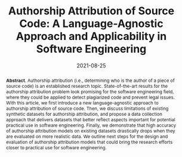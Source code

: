 ---
title: "Authorship Attribution of Source Code: A Language-Agnostic Approach and Applicability in Software Engineering"
authors: '<i>Egor Bogomolov, Vladimir Kovalenko, Yurii Rebryk, Alberto Bacchelli, and Timofey Bryksin</i>'
status: "published"
collection: publications
permalink: /publications/2021-08-25-authorship-attribution
date: 2021-08-25
venue: "proceedings of <b>ESEC/FSE'21</b>"
pdf: 'https://arxiv.org/abs/2001.11593'
data: 'https://github.com/JetBrains-Research/authorship-detection'
paperurl: 'https://doi.org/10.1145/3468264.3468606'
counter_id: 'C24'
level: 'A*'
abstract: "<p><b>Abstract</b>. Authorship attribution (i.e., determining who is the author of a piece of source code) is an established research topic. State-of-the-art results for the authorship attribution problem look promising for the software engineering field, where they could be applied to detect plagiarized code and prevent legal issues. With this article, we first introduce a new language-agnostic approach to authorship attribution of source code. Then, we discuss limitations of existing synthetic datasets for authorship attribution, and propose a data collection approach that delivers datasets that better reflect aspects important for potential practical use in software engineering. Finally, we demonstrate that high accuracy of authorship attribution models on existing datasets drastically drops when they are evaluated on more realistic data. We outline next steps for the design and evaluation of authorship attribution models that could bring the research efforts closer to practical use for software engineering.</p>"
---